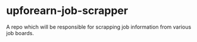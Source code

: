 # upforearn-job-scrapper
A repo which will be responsible for scrapping job information from various job boards.
